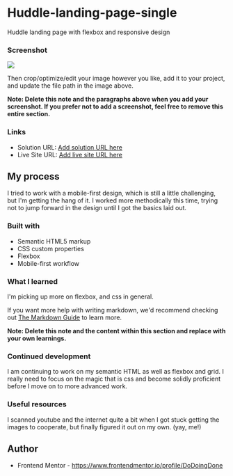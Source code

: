 # Huddle-landing-page-single
Huddle landing page with flexbox and responsive design

### Screenshot

![](./screenshot.jpg)

Then crop/optimize/edit your image however you like, add it to your project, and update the file path in the image above.

**Note: Delete this note and the paragraphs above when you add your screenshot. If you prefer not to add a screenshot, feel free to remove this entire section.**

### Links

- Solution URL: [Add solution URL here](https://your-solution-url.com)
- Live Site URL: [Add live site URL here](https://your-live-site-url.com)

## My process

I tried to work with a mobile-first design, which is still a little challenging, but I'm getting the hang of it.  I worked more methodically this time, trying not to jump forward in the design until I got the basics laid out.

### Built with

- Semantic HTML5 markup
- CSS custom properties
- Flexbox
- Mobile-first workflow

### What I learned

I'm picking up more on flexbox, and css in general.  

If you want more help with writing markdown, we'd recommend checking out [The Markdown Guide](https://www.markdownguide.org/) to learn more.

**Note: Delete this note and the content within this section and replace with your own learnings.**

### Continued development

I am continuing to work on my semantic HTML as well as flexbox and grid.  I really need to focus on the magic that is css and become solidly proficient before I move on to more advanced work.


### Useful resources

I scanned youtube and the internet quite a bit when I got stuck getting the images to cooperate, but finally figured it out on my own. (yay, me!)

## Author
- Frontend Mentor - https://www.frontendmentor.io/profile/DoDoingDone
